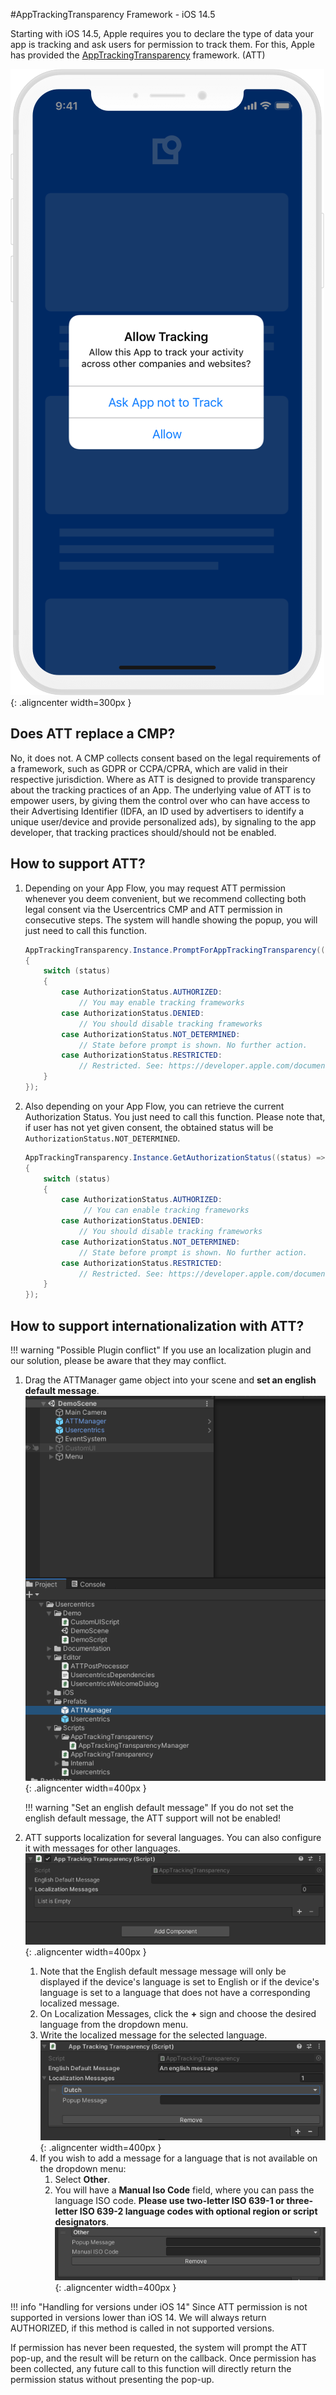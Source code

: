 #AppTrackingTransparency Framework - iOS 14.5

Starting with iOS 14.5, Apple requires you to declare the type of data your app is tracking and ask users for permission to track them. For this, Apple has provided the [AppTrackingTransparency](https://developer.apple.com/documentation/apptrackingtransparency) framework. (ATT)

![ATT](../../assets/apps/att.png){: .aligncenter width=300px }

## Does ATT replace a CMP?

No, it does not. A CMP collects consent based on the legal requirements of a framework, such as GDPR or CCPA/CPRA, which are valid in their respective jurisdiction. Where as ATT is designed to provide transparency about the tracking practices of an App. The underlying value of ATT is to empower users, by giving them the control over who can have access to their Advertising Identifier (IDFA, an ID used by advertisers to identify a unique user/device and provide personalized ads), by signaling to the app developer, that tracking practices should/should not be enabled.

## How to support ATT?

1. Depending on your App Flow, you may request ATT permission whenever you deem convenient, but we recommend collecting both legal consent via the Usercentrics CMP and ATT permission in consecutive steps.
   The system will handle showing the popup, you will just need to call this function.

    ```c#
    AppTrackingTransparency.Instance.PromptForAppTrackingTransparency((status) =>
    {
        switch (status)
        {
            case AuthorizationStatus.AUTHORIZED:
                // You may enable tracking frameworks
            case AuthorizationStatus.DENIED:
                // You should disable tracking frameworks
            case AuthorizationStatus.NOT_DETERMINED:
                // State before prompt is shown. No further action.
            case AuthorizationStatus.RESTRICTED:
                // Restricted. See: https://developer.apple.com/documentation/apptrackingtransparency/attrackingmanager/authorizationstatus/restricted
        }
    });
    ```  
2. Also depending on your App Flow, you can retrieve the current Authorization Status. You just need to call this function. Please note that, if user has not yet given consent, the obtained status will be `AuthorizationStatus.NOT_DETERMINED`.

    ```c#
    AppTrackingTransparency.Instance.GetAuthorizationStatus((status) =>
    {
        switch (status)
        {
            case AuthorizationStatus.AUTHORIZED:
                 // You can enable tracking frameworks
            case AuthorizationStatus.DENIED:
                // You should disable tracking frameworks
            case AuthorizationStatus.NOT_DETERMINED:
                // State before prompt is shown. No further action.
            case AuthorizationStatus.RESTRICTED:
                // Restricted. See: https://developer.apple.com/documentation/apptrackingtransparency/attrackingmanager/authorizationstatus/restricted
        }
    });
    ```  

## How to support internationalization with ATT?

!!! warning "Possible Plugin conflict"
    If you use an localization plugin and our solution, please be aware that they may conflict.

1. Drag the ATTManager game object into your scene and **set an english default message**.
   ![ATT](../../assets/games/attUnity1.png){: .aligncenter width=400px }

    !!! warning "Set an english default message"
        If you do not set the english default message, the ATT support will not be enabled!

2. ATT supports localization for several languages. You can also configure it with messages for other languages.
   ![ATT](../../assets/games/attUnity2.png){: .aligncenter width=400px }

    1. Note that the English default message message will only be displayed if the device's language is set to English or if the device's language is set to a language that does not have a corresponding localized message.
    2. On Localization Messages, click the __+__ sign and choose the desired language from the dropdown menu.
    3. Write the localized message for the selected language.
       ![ATT](../../assets/games/attUnity3.png){: .aligncenter width=400px }
    4. If you wish to add a message for a language that is not available on the dropdown menu:
        1. Select __Other__.
        2. You will have a __Manual Iso Code__ field, where you can pass the language ISO code. __Please use two-letter ISO 639-1 or three-letter ISO 639-2 language codes with optional region or script designators__.
           ![ATT](../../assets/games/attUnity4.png){: .aligncenter width=400px }

!!! info "Handling for versions under iOS 14"
    Since ATT permission is not supported in versions lower than iOS 14. We will always return AUTHORIZED, if this method is called in not supported versions.

If permission has never been requested, the system will prompt the ATT pop-up, and the result will be return on the callback.
Once permission has been collected, any future call to this function will directly return the permission status without presenting the pop-up.
